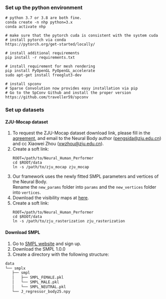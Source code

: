 ### Set up the python environment

```
# python 3.7 or 3.8 are both fine. 
conda create -n nhp python=3.x
conda activate nhp

# make sure that the pytorch cuda is consistent with the system cuda
# install pytorch via conda
https://pytorch.org/get-started/locally/

# install additional requirements
pip install -r requirements.txt

# install requirement for mesh rendering
pip install PyOpenGL PyOpenGL_accelerate
sudo apt-get install freeglut3-dev

# install spconv
# Sparse Convolution now provides easy installation via pip
# Go to the SpConv Github and install the proper version
https://github.com/traveller59/spconv
```

### Set up datasets



#### ZJU-Mocap dataset

1. To request the ZJU-Mocap dataset download link, please fill in the [agreement](https://zjueducn-my.sharepoint.com/:b:/g/personal/pengsida_zju_edu_cn/EUPiybrcFeNEhdQROx4-LNEBm4lzLxDwkk1SBcNWFgeplA?e=BGDiQh), and email to the Neural Body author (pengsida@zju.edu.cn) and cc Xiaowei Zhou (xwzhou@zju.edu.cn).
2. Create a soft link:
    ```
    ROOT=/path/to/Neural_Human_Performer
    cd $ROOT/data
    ln -s /path/to/zju_mocap zju_mocap
    ```
3. Our framework uses the newly fitted SMPL parameters and vertices of the Neural Body.  
Rename the `new_params` folder into `params` and the `new_vertices` folder into `vertices`.
4. Download the visibility maps at [here](https://drive.google.com/file/d/1I6GpC9BRiJq9IhOCMUE8oZBHcd-pbCfg/view?usp=sharing).
5. Create a soft link:
    ```
    ROOT=/path/to/Neural_Human_Performer
    cd $ROOT/data
    ln -s /path/to/zju_rasterization zju_rasterization
    ```
#### Download SMPL
1. Go to [SMPL website](https://smpl.is.tue.mpg.de/) and sign up.
2. Download the SMPL 1.0.0
3. Create a directory with the following structure:
```bash
data
└── smplx
   ├── smpl
   │   ├── SMPL_FEMALE.pkl
   │   └── SMPL_MALE.pkl
   │   └── SMPL_NEUTRAL.pkl
   └── J_regressor_body25.npy
```